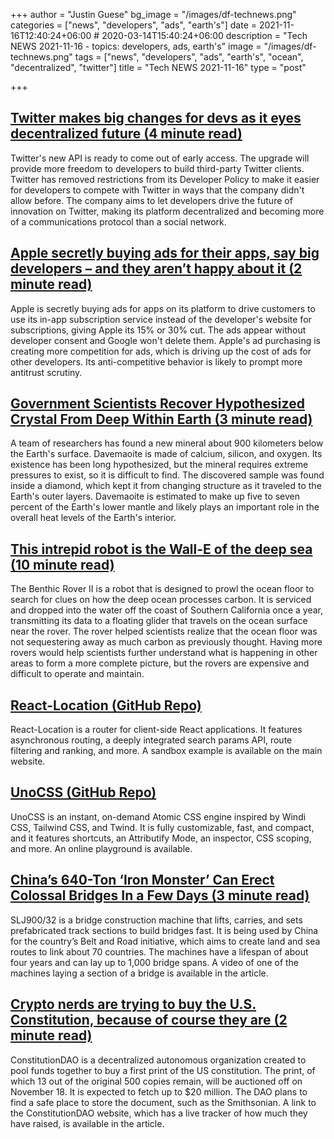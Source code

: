 +++
author = "Justin Guese"
bg_image = "/images/df-technews.png"
categories = ["news", "developers", "ads", "earth's"]
date = 2021-11-16T12:40:24+06:00 # 2020-03-14T15:40:24+06:00
description = "Tech NEWS 2021-11-16 - topics: developers, ads, earth's"
image = "/images/df-technews.png"
tags = ["news", "developers", "ads", "earth's", "ocean", "decentralized", "twitter"]
title = "Tech NEWS 2021-11-16"
type = "post"

+++

## [Twitter makes big changes for devs as it eyes decentralized future (4 minute read)](https://www.theverge.com/2021/11/15/22779149/twitter-api-version-2-official-decentralized/1/0100017d286ef0ad-89c45c34-c317-4223-a008-130ebbccbfa0-000000/GYKdT6CNf83Lc_ZiTtpSnK14tH3JGtwtgaOQWg3PoIY=223)

Twitter's new API is ready to come out of early access. The upgrade will provide more freedom to developers to build third-party Twitter clients. Twitter has removed restrictions from its Developer Policy to make it easier for developers to compete with Twitter in ways that the company didn't allow before. The company aims to let developers drive the future of innovation on Twitter, making its platform decentralized and becoming more of a communications protocol than a social network.

## [Apple secretly buying ads for their apps, say big developers – and they aren’t happy about it (2 minute read)](https://9to5mac.com/2021/11/15/apple-secretly-buying-ads-apps/)

Apple is secretly buying ads for apps on its platform to drive customers to use its in-app subscription service instead of the developer's website for subscriptions, giving Apple its 15% or 30% cut. The ads appear without developer consent and Google won't delete them. Apple's ad purchasing is creating more competition for ads, which is driving up the cost of ads for other developers. Its anti-competitive behavior is likely to prompt more antitrust scrutiny.

## [Government Scientists Recover Hypothesized Crystal From Deep Within Earth (3 minute read)](https://www.vice.com/en/article/qjbp9p/government-scientists-recover-hypothesized-crystal-from-deep-within-earth)

A team of researchers has found a new mineral about 900 kilometers below the Earth's surface. Davemaoite is made of calcium, silicon, and oxygen. Its existence has been long hypothesized, but the mineral requires extreme pressures to exist, so it is difficult to find. The discovered sample was found inside a diamond, which kept it from changing structure as it traveled to the Earth's outer layers. Davemaoite is estimated to make up five to seven percent of the Earth's lower mantle and likely plays an important role in the overall heat levels of the Earth's interior.

## [This intrepid robot is the Wall-E of the deep sea (10 minute read)](https://arstechnica.com/science/2021/11/this-intrepid-robot-is-the-wall-e-of-the-deep-sea/)

The Benthic Rover II is a robot that is designed to prowl the ocean floor to search for clues on how the deep ocean processes carbon. It is serviced and dropped into the water off the coast of Southern California once a year, transmitting its data to a floating glider that travels on the ocean surface near the rover. The rover helped scientists realize that the ocean floor was not sequestering away as much carbon as previously thought. Having more rovers would help scientists further understand what is happening in other areas to form a more complete picture, but the rovers are expensive and difficult to operate and maintain.

## [React-Location (GitHub Repo)](https://github.com/tannerlinsley/react-location)

React-Location is a router for client-side React applications. It features asynchronous routing, a deeply integrated search params API, route filtering and ranking, and more. A sandbox example is available on the main website.

## [UnoCSS (GitHub Repo)](https://github.com/antfu/unocss)

UnoCSS is an instant, on-demand Atomic CSS engine inspired by Windi CSS, Tailwind CSS, and Twind. It is fully customizable, fast, and compact, and it features shortcuts, an Attributify Mode, an inspector, CSS scoping, and more. An online playground is available.

## [China’s 640-Ton ‘Iron Monster’ Can Erect Colossal Bridges In a Few Days (3 minute read)](https://interestingengineering.com/chinas-640-ton-iron-monster-can-erect-colossal-bridges-in-a-few-days)

SLJ900/32 is a bridge construction machine that lifts, carries, and sets prefabricated track sections to build bridges fast. It is being used by China for the country’s Belt and Road initiative, which aims to create land and sea routes to link about 70 countries. The machines have a lifespan of about four years and can lay up to 1,000 bridge spans. A video of one of the machines laying a section of a bridge is available in the article.

## [Crypto nerds are trying to buy the U.S. Constitution, because of course they are (2 minute read)](https://www.fastcompany.com/90697176/crypto-nerds-are-trying-to-buy-the-u-s-constitution-because-of-course-they-are)

ConstitutionDAO is a decentralized autonomous organization created to pool funds together to buy a first print of the US constitution. The print, of which 13 out of the original 500 copies remain, will be auctioned off on November 18. It is expected to fetch up to $20 million. The DAO plans to find a safe place to store the document, such as the Smithsonian. A link to the ConstitutionDAO website, which has a live tracker of how much they have raised, is available in the article.

